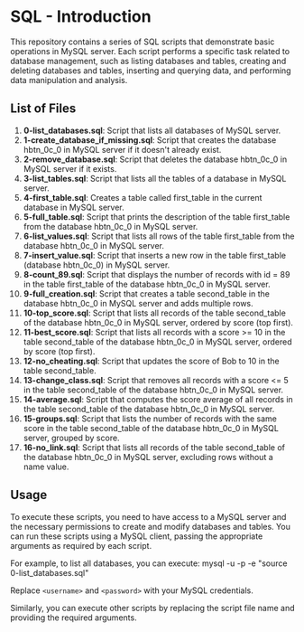 # SQL - Introduction

This repository contains a series of SQL scripts that demonstrate basic operations in MySQL server. Each script performs a specific task related to database management, such as listing databases and tables, creating and deleting databases and tables, inserting and querying data, and performing data manipulation and analysis.

## List of Files

1. **0-list_databases.sql**: Script that lists all databases of MySQL server.
2. **1-create_database_if_missing.sql**: Script that creates the database hbtn_0c_0 in MySQL server if it doesn't already exist.
3. **2-remove_database.sql**: Script that deletes the database hbtn_0c_0 in MySQL server if it exists.
4. **3-list_tables.sql**: Script that lists all the tables of a database in MySQL server.
5. **4-first_table.sql**: Creates a table called first_table in the current database in MySQL server.
6. **5-full_table.sql**: Script that prints the description of the table first_table from the database hbtn_0c_0 in MySQL server.
7. **6-list_values.sql**: Script that lists all rows of the table first_table from the database hbtn_0c_0 in MySQL server.
8. **7-insert_value.sql**: Script that inserts a new row in the table first_table (database hbtn_0c_0) in MySQL server.
9. **8-count_89.sql**: Script that displays the number of records with id = 89 in the table first_table of the database hbtn_0c_0 in MySQL server.
10. **9-full_creation.sql**: Script that creates a table second_table in the database hbtn_0c_0 in MySQL server and adds multiple rows.
11. **10-top_score.sql**: Script that lists all records of the table second_table of the database hbtn_0c_0 in MySQL server, ordered by score (top first).
12. **11-best_score.sql**: Script that lists all records with a score >= 10 in the table second_table of the database hbtn_0c_0 in MySQL server, ordered by score (top first).
13. **12-no_cheating.sql**: Script that updates the score of Bob to 10 in the table second_table.
14. **13-change_class.sql**: Script that removes all records with a score <= 5 in the table second_table of the database hbtn_0c_0 in MySQL server.
15. **14-average.sql**: Script that computes the score average of all records in the table second_table of the database hbtn_0c_0 in MySQL server.
16. **15-groups.sql**: Script that lists the number of records with the same score in the table second_table of the database hbtn_0c_0 in MySQL server, grouped by score.
17. **16-no_link.sql**: Script that lists all records of the table second_table of the database hbtn_0c_0 in MySQL server, excluding rows without a name value.

## Usage

To execute these scripts, you need to have access to a MySQL server and the necessary permissions to create and modify databases and tables. You can run these scripts using a MySQL client, passing the appropriate arguments as required by each script.

For example, to list all databases, you can execute:
mysql -u <username> -p <password> -e "source 0-list_databases.sql"

Replace `<username>` and `<password>` with your MySQL credentials.

Similarly, you can execute other scripts by replacing the script file name and providing the required arguments.


